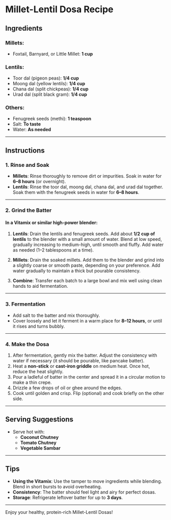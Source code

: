 # Millet-Lentil Dosa Recipe

## Ingredients

### Millets:
- Foxtail, Barnyard, or Little Millet: **1 cup**

### Lentils:
- Toor dal (pigeon peas): **1/4 cup**
- Moong dal (yellow lentils): **1/4 cup**
- Chana dal (split chickpeas): **1/4 cup**
- Urad dal (split black gram): **1/4 cup**

### Others:
- Fenugreek seeds (methi): **1 teaspoon**
- Salt: **To taste**
- Water: **As needed**

---

## Instructions

### 1. Rinse and Soak
- **Millets**: Rinse thoroughly to remove dirt or impurities. Soak in water for **6–8 hours** (or overnight).
- **Lentils**: Rinse the toor dal, moong dal, chana dal, and urad dal together. Soak them with the fenugreek seeds in water for **6–8 hours**.

---

### 2. Grind the Batter

#### In a **Vitamix** or similar high-power blender:
1. **Lentils**: Drain the lentils and fenugreek seeds. Add about **1/2 cup of lentils** to the blender with a small amount of water. Blend at low speed, gradually increasing to medium-high, until smooth and fluffy. Add water as needed (1–2 tablespoons at a time).

2. **Millets**: Drain the soaked millets. Add them to the blender and grind into a slightly coarse or smooth paste, depending on your preference. Add water gradually to maintain a thick but pourable consistency.

3. **Combine**: Transfer each batch to a large bowl and mix well using clean hands to aid fermentation.

---

### 3. Fermentation
- Add salt to the batter and mix thoroughly.
- Cover loosely and let it ferment in a warm place for **8–12 hours**, or until it rises and turns bubbly.

---

### 4. Make the Dosa
1. After fermentation, gently mix the batter. Adjust the consistency with water if necessary (it should be pourable, like pancake batter).
2. Heat a **non-stick** or **cast-iron griddle** on medium heat. Once hot, reduce the heat slightly.
3. Pour a ladleful of batter in the center and spread it in a circular motion to make a thin crepe.
4. Drizzle a few drops of oil or ghee around the edges.
5. Cook until golden and crisp. Flip (optional) and cook briefly on the other side.

---

## Serving Suggestions
- Serve hot with:
  - **Coconut Chutney**
  - **Tomato Chutney**
  - **Vegetable Sambar**

---

## Tips
- **Using the Vitamix**: Use the tamper to move ingredients while blending. Blend in short bursts to avoid overheating.
- **Consistency**: The batter should feel light and airy for perfect dosas.
- **Storage**: Refrigerate leftover batter for up to **3 days**.

---

Enjoy your healthy, protein-rich Millet-Lentil Dosas!

